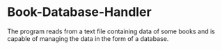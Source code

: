 # Book-Database-Handler
The program reads from a text file containing data of some books and is capable of managing the data in the form of a database.
